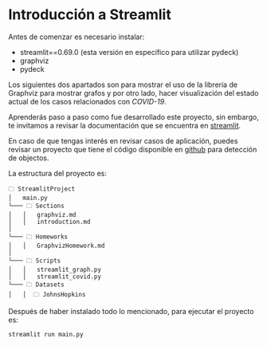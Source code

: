 # Introducción a Streamlit
Antes de comenzar es necesario instalar:
* streamlit==0.69.0 (esta versión en específico para utilizar pydeck)
* graphviz
* pydeck
 
Los siguientes dos apartados son para mostrar el uso de la librería de Graphviz para
mostrar grafos y por otro lado, hacer visualización del estado actual de los casos
relacionados con *COVID-19*.

Aprenderás paso a paso como fue desarrollado este proyecto, sin embargo, te invitamos a revisar la documentación que se encuentra en [streamlit](https://docs.streamlit.io/en/stable/api.html).

En caso de que tengas interés en revisar casos de aplicación, puedes revisar un proyecto que tiene el código disponible en [github](https://github.com/streamlit/demo-self-driving) para detección de objectos.
 
 
 
La estructura del proyecto es:
```
🗀 StreamlitProject
│   main.py
└─── 🗀 Sections
│   │   graphviz.md
│   │   introduction.md
│  
└─── 🗀 Homeworks
│   │   GraphvizHomework.md  
│
└─── 🗀 Scripts
│   │   streamlit_graph.py
│   │   streamlit_covid.py
└─── 🗀 Datasets
│   │  🗀 JohnsHopkins
```
 
Después de haber instalado todo lo mencionado, para ejecutar el proyecto es:
 
```
streamlit run main.py
```